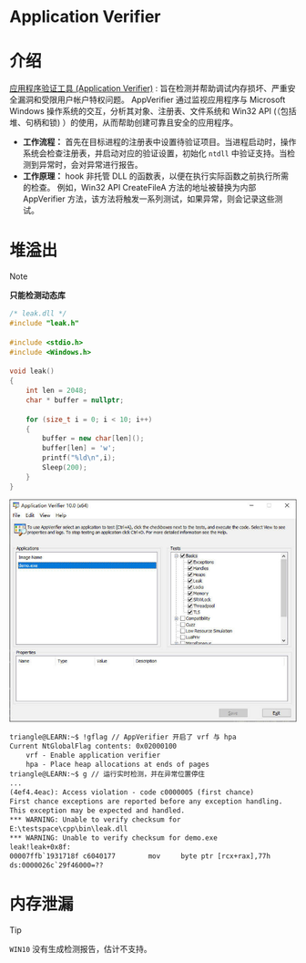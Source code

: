 # Application Verifier

# 介绍

[应用程序验证工具 (Application Verifier)](https://learn.microsoft.com/zh-cn/windows-hardware/drivers/devtest/application-verifier) : 旨在检测并帮助调试内存损坏、严重安全漏洞和受限用户帐户特权问题。 AppVerifier 通过监视应用程序与 Microsoft Windows 操作系统的交互，分析其对象、注册表、文件系统和 Win32 API (（包括堆、句柄和锁) ）的使用，从而帮助创建可靠且安全的应用程序。

- **工作流程：** 首先在目标进程的注册表中设置待验证项目。当进程启动时，操作系统会检查注册表，并启动对应的验证设置，初始化 `ntdll` 中验证支持。当检测到异常时，会对异常进行报告。
- **工作原理：** hook 非托管 DLL 的函数表，以便在执行实际函数之前执行所需的检查。 例如，Win32 API CreateFileA 方法的地址被替换为内部 AppVerifier 方法，该方法将触发一系列测试，如果异常，则会记录这些测试。


# 堆溢出

> [!note]
> **只能检测动态库**

```cpp
/* leak.dll */
#include "leak.h"

#include <stdio.h>
#include <Windows.h>

void leak()
{
    int len = 2048;
    char * buffer = nullptr;

    for (size_t i = 0; i < 10; i++)
    {
        buffer = new char[len]();
        buffer[len] = 'w';
        printf("%ld\n",i);
        Sleep(200);
    }
}
```

![app verifier|c,60](../../image/windbg/appVerifier.jpg)

```term
triangle@LEARN:~$ !gflag // AppVerifier 开启了 vrf 与 hpa
Current NtGlobalFlag contents: 0x02000100
    vrf - Enable application verifier
    hpa - Place heap allocations at ends of pages
triangle@LEARN:~$ g // 运行实时检测，并在异常位置停住
...
(4ef4.4eac): Access violation - code c0000005 (first chance)
First chance exceptions are reported before any exception handling.
This exception may be expected and handled.
*** WARNING: Unable to verify checksum for E:\testspace\cpp\bin\leak.dll
*** WARNING: Unable to verify checksum for demo.exe
leak!leak+0x8f:
00007ffb`1931718f c6040177        mov     byte ptr [rcx+rax],77h ds:0000026c`29f46000=??
```

# 内存泄漏

> [!tip]
> `WIN10` 没有生成检测报告，估计不支持。




